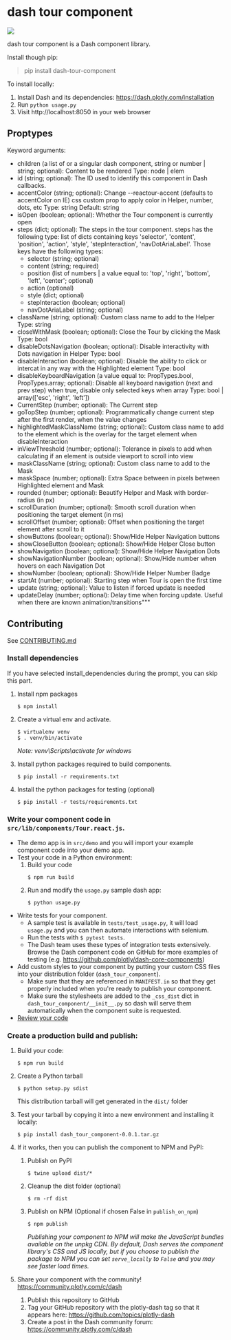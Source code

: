 # dash tour component


![](./assets/tour.gif)



dash tour component is a Dash component library.

Install though pip: 
> pip install dash-tour-component

To install locally:
1. Install Dash and its dependencies: https://dash.plotly.com/installation
2. Run `python usage.py`
3. Visit http://localhost:8050 in your web browser


## Proptypes 

Keyword arguments:
- children (a list of or a singular dash component, string or number | string; optional): Content to be rendered
Type: node | elem
- id (string; optional): The ID used to identify this component in Dash callbacks.
- accentColor (string; optional): Change --reactour-accent (defaults to accentColor on IE) css custom prop to apply color in Helper, number, dots, etc
Type: string
Default: string
- isOpen (boolean; optional): Whether the Tour component is currently open
- steps (dict; optional): The steps in the tour component. steps has the following type: list of dicts containing keys 'selector', 'content', 'position', 'action', 'style', 'stepInteraction', 'navDotAriaLabel'.
Those keys have the following types:
  - selector (string; optional)
  - content (string; required)
  - position (list of numbers | a value equal to: 'top', 'right', 'bottom', 'left', 'center'; optional)
  - action (optional)
  - style (dict; optional)
  - stepInteraction (boolean; optional)
  - navDotAriaLabel (string; optional)
- className (string; optional): Custom class name to add to the Helper
Type: string
- closeWithMask (boolean; optional): Close the Tour by clicking the Mask
Type: bool
- disableDotsNavigation (boolean; optional): Disable interactivity with Dots navigation in Helper
Type: bool
- disableInteraction (boolean; optional): Disable the ability to click or intercat in any way with the Highlighted element
Type: bool
- disableKeyboardNavigation (a value equal to: PropTypes.bool, PropTypes.array; optional): Disable all keyboard navigation (next and prev step) when true, disable only selected keys when array
Type: bool | array(['esc', 'right', 'left'])
- CurrentStep (number; optional): The Current step
- goTopStep (number; optional): Programmatically change current step after the first render, when the value changes
- highlightedMaskClassName (string; optional): Custom class name to add to the element which is the overlay for the target element when disableInteraction
- inViewThreshold (number; optional): Tolerance in pixels to add when calculating if an element is outside viewport to scroll into view
- maskClassName (string; optional): Custom class name to add to the Mask
- maskSpace (number; optional): Extra Space between in pixels between Highlighted element and Mask
- rounded (number; optional): Beautify Helper and Mask with border-radius (in px)
- scrollDuration (number; optional): Smooth scroll duration when positioning the target element (in ms)
- scrollOffset (number; optional): Offset when positioning the target element after scroll to it
- showButtons (boolean; optional): Show/Hide Helper Navigation buttons
- showCloseButton (boolean; optional): Show/Hide Helper Close button
- showNavigation (boolean; optional): Show/Hide Helper Navigation Dots
- showNavigationNumber (boolean; optional): Show/Hide number when hovers on each Navigation Dot
- showNumber (boolean; optional): Show/Hide Helper Number Badge
- startAt (number; optional): Starting step when Tour is open the first time
- update (string; optional): Value to listen if forced update is needed
- updateDelay (number; optional): Delay time when forcing update. Useful when there are known animation/transitions"""


## Contributing

See [CONTRIBUTING.md](./CONTRIBUTING.md)

### Install dependencies

If you have selected install_dependencies during the prompt, you can skip this part.

1. Install npm packages
    ```
    $ npm install
    ```
2. Create a virtual env and activate.
    ```
    $ virtualenv venv
    $ . venv/bin/activate
    ```
    _Note: venv\Scripts\activate for windows_

3. Install python packages required to build components.
    ```
    $ pip install -r requirements.txt
    ```
4. Install the python packages for testing (optional)
    ```
    $ pip install -r tests/requirements.txt
    ```

### Write your component code in `src/lib/components/Tour.react.js`.

- The demo app is in `src/demo` and you will import your example component code into your demo app.
- Test your code in a Python environment:
    1. Build your code
        ```
        $ npm run build
        ```
    2. Run and modify the `usage.py` sample dash app:
        ```
        $ python usage.py
        ```
- Write tests for your component.
    - A sample test is available in `tests/test_usage.py`, it will load `usage.py` and you can then automate interactions with selenium.
    - Run the tests with `$ pytest tests`.
    - The Dash team uses these types of integration tests extensively. Browse the Dash component code on GitHub for more examples of testing (e.g. https://github.com/plotly/dash-core-components)
- Add custom styles to your component by putting your custom CSS files into your distribution folder (`dash_tour_component`).
    - Make sure that they are referenced in `MANIFEST.in` so that they get properly included when you're ready to publish your component.
    - Make sure the stylesheets are added to the `_css_dist` dict in `dash_tour_component/__init__.py` so dash will serve them automatically when the component suite is requested.
- [Review your code](./review_checklist.md)

### Create a production build and publish:

1. Build your code:
    ```
    $ npm run build
    ```
2. Create a Python tarball
    ```
    $ python setup.py sdist
    ```
    This distribution tarball will get generated in the `dist/` folder

3. Test your tarball by copying it into a new environment and installing it locally:
    ```
    $ pip install dash_tour_component-0.0.1.tar.gz
    ```

4. If it works, then you can publish the component to NPM and PyPI:
    1. Publish on PyPI
        ```
        $ twine upload dist/*
        ```
    2. Cleanup the dist folder (optional)
        ```
        $ rm -rf dist
        ```
    3. Publish on NPM (Optional if chosen False in `publish_on_npm`)
        ```
        $ npm publish
        ```
        _Publishing your component to NPM will make the JavaScript bundles available on the unpkg CDN. By default, Dash serves the component library's CSS and JS locally, but if you choose to publish the package to NPM you can set `serve_locally` to `False` and you may see faster load times._

5. Share your component with the community! https://community.plotly.com/c/dash
    1. Publish this repository to GitHub
    2. Tag your GitHub repository with the plotly-dash tag so that it appears here: https://github.com/topics/plotly-dash
    3. Create a post in the Dash community forum: https://community.plotly.com/c/dash
